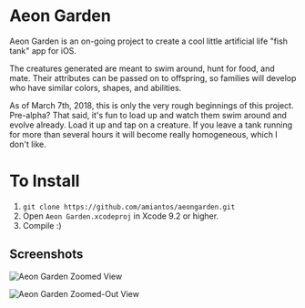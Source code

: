 # Aeon Garden

Aeon Garden is an on-going project to create a cool little artificial life "fish tank" app for iOS.

The creatures generated are meant to swim around, hunt for food, and mate. Their attributes can be passed on to offspring, so families will develop who have similar colors, shapes, and abilities.

As of March 7th, 2018, this is only the very rough beginnings of this project. Pre-alpha? That said, it's fun to load up and watch them swim around and evolve already. Load it up and tap on a creature. If you leave a tank running for more than several hours it will become really homogeneous, which I don't like.

# To Install

1. `git clone https://github.com/amiantos/aeongarden.git`
2. Open `Aeon Garden.xcodeproj` in Xcode 9.2 or higher.
3. Compile :)

## Screenshots

![Aeon Garden Zoomed View](https://i.imgur.com/mzmclIS.png)

![Aeon Garden Zoomed-Out View](https://i.imgur.com/3XxGM4k.png)